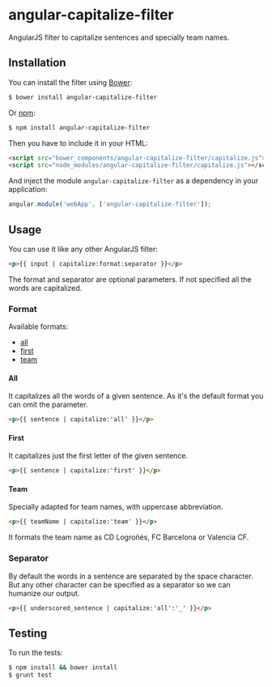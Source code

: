 # angular-capitalize-filter

AngularJS filter to capitalize sentences and specially team names.

## Installation

You can install the filter using [Bower](http://bower.io/):

```bash
$ bower install angular-capitalize-filter
```

Or [npm](https://www.npmjs.com/):

```bash
$ npm install angular-capitalize-filter
```

Then you have to include it in your HTML:

```html
<script src="bower_components/angular-capitalize-filter/capitalize.js"></script>
<script src="node_modules/angular-capitalize-filter/capitalize.js"></script>
```

And inject the module `angular-capitalize-filter` as a dependency in your application:

```js
angular.module('webApp', ['angular-capitalize-filter']);
```

## Usage

You can use it like any other AngularJS filter:

```html
<p>{{ input | capitalize:format:separator }}</p>
```

The format and separator are optional parameters. If not specified all the words are capitalized.

### Format

Available formats:

* [all](#all)
* [first](#first)
* [team](#team)

#### All

It capitalizes all the words of a given sentence. As it's the default format you can omit the parameter.

```html
<p>{{ sentence | capitalize:'all' }}</p>
```

#### First

It capitalizes just the first letter of the given sentence.

```html
<p>{{ sentence | capitalize:'first' }}</p>
```

#### Team

Specially adapted for team names, with uppercase abbreviation.

```html
<p>{{ teamName | capitalize:'team' }}</p>
```

It formats the team name as CD Logroñés, FC Barcelona or Valencia CF.

### Separator

By default the words in a sentence are separated by the space character. 
But any other character can be specified as a separator so we can humanize our output.

```html
<p>{{ underscored_sentence | capitalize:'all':'_' }}</p>
```

## Testing

To run the tests:

```bash
$ npm install && bower install
$ grunt test
```
